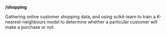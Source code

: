 **/shopping**

Gathering online customer shopping data, and using scikit-learn to train a K-nearest-neighbours model to determine whether a particular customer will make a purchase or not.
